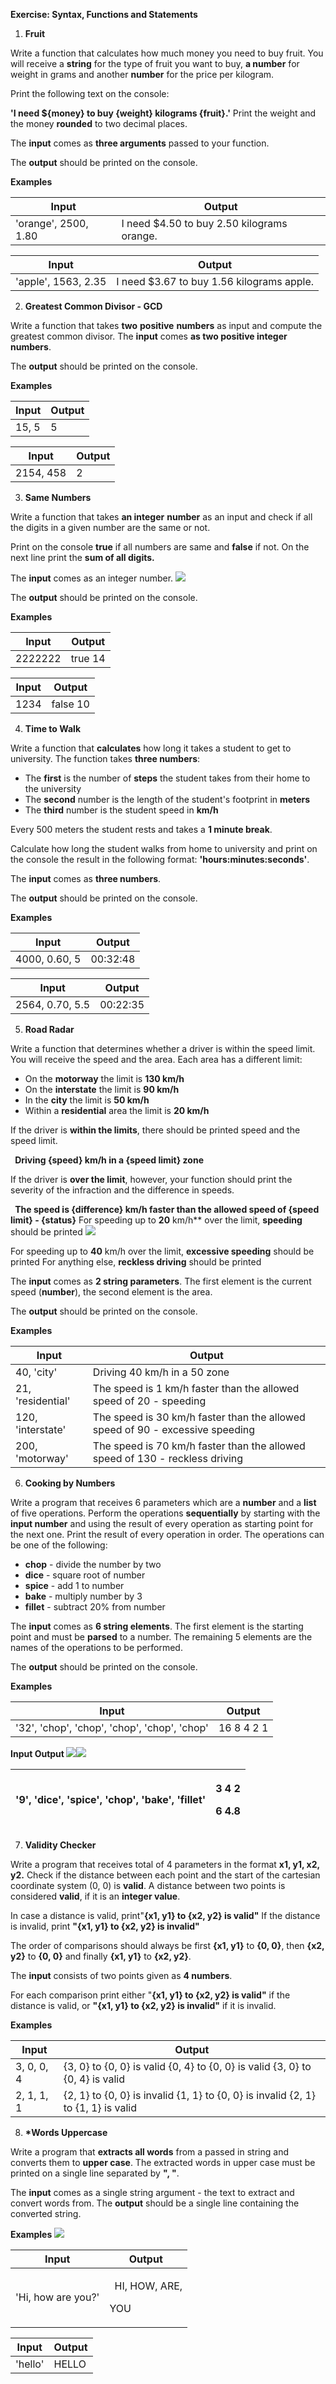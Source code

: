 ﻿
**Exercise: Syntax, Functions and Statements** 



1. **Fruit** 

Write a function that calculates how much money you need to buy fruit. You will receive a **string** for the type of fruit you want to buy, **a number** for weight in grams and another **number** for the price per kilogram.  

Print the following text on the console:   

**'I need ${money} to buy {weight} kilograms {fruit}.'** Print the weight and the money **rounded** to two decimal places. 

The **input** comes as **three arguments** passed to your function. 

The **output** should be printed on the console. 

**Examples** 



|**Input** |**Output** |
| - | - |
|'orange', 2500, 1.80 |I need $4.50 to buy 2.50 kilograms orange. |


|**Input** |**Output** |
| - | - |
|'apple', 1563, 2.35 |I need $3.67 to buy 1.56 kilograms apple. |
2. **Greatest Common Divisor - GCD** 

Write a function that takes **two** **positive** **numbers** as input and compute the greatest common divisor.  The **input** comes **as two positive integer numbers**. 

The **output** should be printed on the console. 

**Examples** 



|**Input** |**Output** |
| - | - |
|15, 5 |5 |

|**Input** |**Output** |
| - | - |
|2154, 458 |2 |
3. **Same Numbers** 

Write a function that takes **an integer** **number** as an input and check if all the digits in a given number are the same or not. 

Print on the console **true** if all numbers are same and **false** if not. On the next line print the **sum of all digits.** 

The **input** comes as an integer number. ![](Aspose.Words.c21d83b4-4774-4480-8316-9425076faf96.001.png)

The **output** should be printed on the console. 

**Examples** 



|**Input** |**Output** |
| - | - |
|2222222 |true 14 |

|**Input** |**Output** |
| - | - |
|1234 |false 10 |
4. **Time to Walk** 

Write a function that **calculates** how long it takes a student to get to university.  The function takes **three numbers**: 

- The **first** is the number of **steps** the student takes from their home to the university 
- Тhe **second** number is the length of the student's footprint in **meters** 
- Тhe **third** number is the student speed in **km/h** 

Every 500 meters the student rests and takes a **1 minute break**. 

Calculate how long the student walks from home to university and print on the console the result in the following format: **'hours:minutes:seconds'**. 

The **input** comes as **three numbers**. 

The **output** should be printed on the console. 

**Examples** 



|**Input** |**Output** |
| - | - |
|4000, 0.60, 5 |00:32:48 |

|**Input** |**Output** |
| - | - |
|2564, 0.70, 5.5 |00:22:35 |
5. **Road Radar** 

Write a function that determines whether a driver is within the speed limit. You will receive the speed and the area. Each area has a different limit:  

- On the **motorway** the limit is **130 km/h** 
- On the **interstate** the limit is **90 km/h** 
- In the **city** the limit is **50 km/h**  
- Within a **residential** area the limit is **20 km/h** 

If the driver is **within the limits**, there should be printed speed and the speed limit.  

` `**Driving {speed} km/h in a {speed limit} zone**  

If the driver is **over the limit**, however, your function should print the severity of the infraction and the difference in speeds.  

` `**The speed is {difference} km/h faster than the allowed speed of {speed limit} - {status}**  For speeding up to **20** km/h** over the limit, **speeding** should be printed  ![](Aspose.Words.c21d83b4-4774-4480-8316-9425076faf96.001.png)

For speeding up to **40** km/h over the limit, **excessive speeding** should be printed For anything else, **reckless driving** should be printed 

The **input** comes as **2 string parameters**. The first element is the current speed (**number**), the second element is the area. 

The **output** should be printed on the console. 

**Examples** 



|**Input** |**Output** |
| - | - |
|40, 'city' |Driving 40 km/h in a 50 zone |
|21, 'residential' |The speed is 1 km/h faster than the allowed speed of 20 - speeding |
|120, 'interstate' |The speed is 30 km/h faster than the allowed speed of 90 - excessive speeding |
|200, 'motorway' |The speed is 70 km/h faster than the allowed speed of 130 - reckless driving |
6. **Cooking by Numbers** 

Write a program that receives 6 parameters which are a **number** and a **list** of five operations. Perform the operations **sequentially** by starting with the **input number** and using the result of every operation as starting point for the next one. Print the result of every operation in order. The operations can be one of the following: 

- **chop** - divide the number by two 
- **dice** - square root of number 
- **spice** - add 1 to number 
- **bake** - multiply number by 3 
- **fillet** - subtract 20% from number 

The **input** comes as **6 string elements**. The first element is the starting point and must be **parsed** to a number. The remaining 5 elements are the names of the operations to be performed. 

The **output** should be printed on the console. 

**Examples** 



|**Input** |**Output** |
| - | - |
|'32', 'chop', 'chop', 'chop', 'chop', 'chop' |16 8 4 2 1 |
**Input  Output ![](Aspose.Words.c21d83b4-4774-4480-8316-9425076faf96.002.png)![](Aspose.Words.c21d83b4-4774-4480-8316-9425076faf96.001.png)**

|'9', 'dice', 'spice', 'chop', 'bake', 'fillet' |<p>3 4 2 </p><p>6 4.8 </p>|
| :- | - |
7. **Validity Checker** 

Write a program that receives total of 4 parameters in the format **x1, y1, x2, y2.** Check if the distance between each point and the start of the cartesian coordinate system (0, 0) is **valid**. A distance between two points is considered **valid**, if it is an **integer value**.  

In case a distance is valid, print"**{x1, y1} to {x2, y2} is valid"** If the distance is invalid, print **"{x1, y1} to {x2, y2} is invalid"** 

The order of comparisons should always be first **{x1, y1}** to **{0, 0}**, then **{x2, y2}** to **{0, 0}** and finally **{x1, y1}** to **{x2, y2}**.  

The **input** consists of two points given as **4 numbers**. 

For each comparison print either "**{x1, y1} to {x2, y2} is valid"** if the distance is valid, or **"{x1, y1} to {x2, y2} is invalid"** if it is invalid. 

**Examples** 



|**Input** |**Output** |
| - | - |
|3, 0, 0, 4 |{3, 0} to {0, 0} is valid {0, 4} to {0, 0} is valid {3, 0} to {0, 4} is valid |
|2, 1, 1, 1 |{2, 1} to {0, 0} is invalid {1, 1} to {0, 0} is invalid {2, 1} to {1, 1} is valid |
8. **\*Words Uppercase** 

Write a program that **extracts all words** from a passed in string and converts them to **upper case**. The extracted words in upper case must be printed on a single line separated by **", "**. 

The **input** comes as a single string argument - the text to extract and convert words from. The **output** should be a single line containing the converted string. 

**Examples ![](Aspose.Words.c21d83b4-4774-4480-8316-9425076faf96.001.png)**



|**Input** |**Output** |
| - | - |
|'Hi, how are you?'|<p>` `HI, HOW, ARE, </p><p>YOU </p>|

|**Input** |**Output** |
| - | - |
|'hello' |HELLO |
